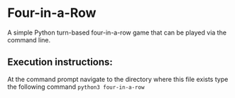 
# Four-in-a-Row

A simple Python turn-based four-in-a-row game that can be played via the command line.

## Execution instructions:

At the command prompt navigate to the directory where this file exists type the following command `python3 four-in-a-row`